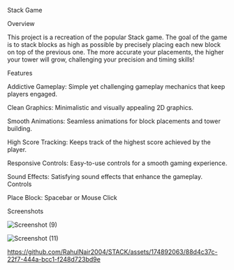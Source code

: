 Stack Game 

Overview

This project is a recreation of the popular Stack game. The goal of the game is to stack blocks as high as possible by precisely placing each new block on top of the previous one. The more accurate your placements, the higher your tower will grow, challenging your precision and timing skills!

Features

Addictive Gameplay: Simple yet challenging gameplay mechanics that keep players engaged.

Clean Graphics: Minimalistic and visually appealing 2D graphics.

Smooth Animations: Seamless animations for block placements and tower building.

High Score Tracking: Keeps track of the highest score achieved by the player.

Responsive Controls: Easy-to-use controls for a smooth gaming experience.

Sound Effects: Satisfying sound effects that enhance the gameplay.
Controls

Place Block: Spacebar or Mouse Click

Screenshots

![Screenshot (9)](https://github.com/RahulNair2004/STACK/assets/174892063/10b0bb4d-0912-4ea7-b7d3-3a835fbcd1fe)

![Screenshot (11)](https://github.com/RahulNair2004/STACK/assets/174892063/a166cb6a-57c9-46c7-acde-938fd3c13586)


https://github.com/RahulNair2004/STACK/assets/174892063/88d4c37c-22f7-444a-bcc1-f248d723bd9e



